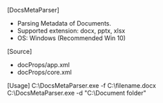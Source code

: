 [DocsMetaParser]
- Parsing Metadata of Documents.
- Supported extension: docx, pptx, xlsx
- OS: Windows (Recommended Win 10)

[Source]
- docProps/app.xml
- docProps/core.xml

[Usage]
C:\DocsMetaParser.exe -f C:\filename.docx
C:\DocsMetaParser.exe  -d "C:\Document folder"
